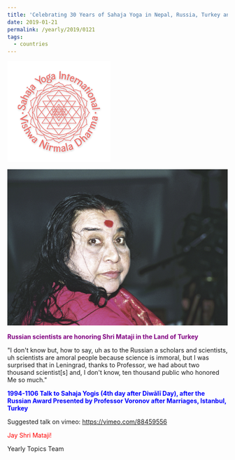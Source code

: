 ```yaml
---
title: 'Celebrating 30 Years of Sahaja Yoga in Nepal, Russia, Turkey and Ukraine, Post 1'
date: 2019-01-21
permalink: /yearly/2019/0121
tags:
  - countries
---
```


![PICTURE 9](/images/image9.png)

<div style="text-align: center"><img src="/images/image24.png" /></div>

<p style="color:purple; text-align:left;">
<b>Russian scientists are honoring Shri Mataji in the Land of Turkey</b><br>
</p>

"I don't know but, how to say, uh as to the Russian a scholars and scientists, uh scientists are amoral people because science is immoral, but I was surprised that in Leningrad, thanks to Professor, we had about two thousand scientist[s] and, I don't know, ten thousand public who honored Me so much."
 
<p style="color:blue;">
<b>1994-1106 Talk to Sahaja Yogis (4th day after Diwālī Day), after the Russian Award Presented by Professor Voronov after Marriages, Istanbul, Turkey</b>
</p>

Suggested talk on vimeo: <a href="https://vimeo.com/88459556"> https://vimeo.com/88459556</a>

<p style="color:red;">Jay Shri Mataji!<br></p>

Yearly Topics Team
